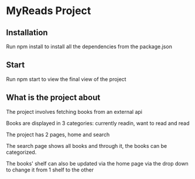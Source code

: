 # MyReads Project

## Installation

Run npm install to install all the dependencies from the package.json

## Start

Run npm start to view the final view of the project

## What is the project about

The project involves fetching books from an external api

Books are displayed in 3 categories:
currently readin, want to read and read

The project has 2 pages, home and search

The search page shows all books and through it, the books can be categorized.

The books' shelf can also be updated via the home page via the drop down to change it from 1 shelf to the other
